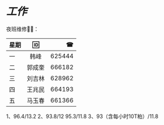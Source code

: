# _工作_

夜班维修🔧📞：

|星期|🆔|☎|
|:-|:-:|-:|
|一|韩峰|625444|
|二|郭成奎|666182|
|三|刘吉林|628962|
|四|王兆民|664193|
|五|马玉春|661366|


1、96.4/13.2
2、93.8/12
   95.3/11.8
3、93（含每小时10T粕）/11.8